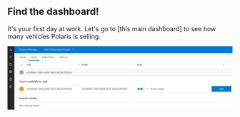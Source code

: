 ## Find the dashboard! 

It's your first day at work. Let's go to [this main dashboard] to see how many vehicles Polaris is selling.

![Adding the AppID in the Project Manager](adding-appid.jpg)




